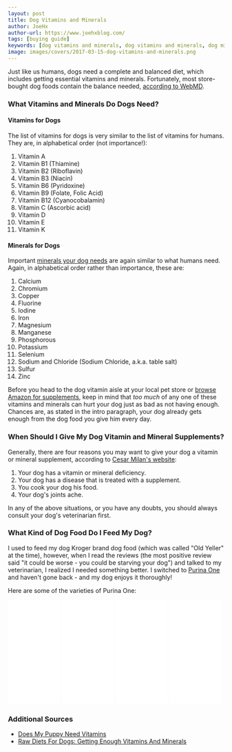 ```yaml
---
layout: post
title: Dog Vitamins and Minerals
author: JoeHx
author-url: https://www.joehxblog.com/
tags: [buying guide]
keywords: [dog vitamins and minerals, dog vitamins and minerals, dog minerals, what vitamins and minerals do dogs need, what vitamins do dogs need, what minerals do dogs need, vitamins for dogs, minerals for dogs, vitamins and minerals for dogs]
image: images/covers/2017-03-15-dog-vitamins-and-minerals.png
---
```


Just like us humans, dogs need a complete and balanced diet, which includes getting essential vitamins and minerals. Fortunately, most store-bought dog foods contain the balance needed, [according to WebMD](https://pets.webmd.com/dogs/guide/dog-vitamins-and-supplements).

<style>
iframe {
  width: 24%;
  min-width: 120px;
  height: 240px;
}
</style>

### What Vitamins and Minerals Do Dogs Need?

#### Vitamins for Dogs

The list of vitamins for dogs is very similar to the list of vitamins for humans. They are, in alphabetical order (not importance!):

1. Vitamin A
2. Vitamin B1 (Thiamine)
3. Vitamin B2 (Riboflavin)
4. Vitamin B3 (Niacin)
5. Vitamin B6 (Pyridoxine)
6. Vitamin B9 (Folate, Folic Acid)
7. Vitamin B12 (Cyanocobalamin)
8. Vitamin C (Ascorbic acid)
9. Vitamin D
10. Vitamin E
11. Vitamin K

#### Minerals for Dogs

Important [minerals your dog needs](https://www.petmd.com/dog/nutrition/evr_dg_mineral-the_right_sources) are again similar to what humans need. Again, in alphabetical order rather than importance, these are:

1. Calcium
2. Chromium
3. Copper
4. Fluorine
5. Iodine
6. Iron
7. Magnesium
8. Manganese
9. Phosphorous
10. Potassium
11. Selenium
12. Sodium and Chloride (Sodium Chloride, a.k.a. table salt)
13. Sulfur
14. Zinc

Before you head to the dog vitamin aisle at your local pet store or [browse Amazon for supplements](http://amzn.to/2m1r6Ld), keep in mind that *too much* of any one of these vitamins and minerals can hurt your dog just as bad as not having enough. Chances are, as stated in the intro paragraph, your dog already gets enough from the dog food you give him every day.

### When Should I Give My Dog Vitamin and Mineral Supplements?

Generally, there are four reasons you may want to give your dog a vitamin or mineral supplement, according to [Cesar Milan's website](https://www.cesarsway.com/dog-care/nutrition/dog-vitamins-and-supplements):

1. Your dog has a vitamin or mineral deficiency.
2. Your dog has a disease that is treated with a supplement.
3. You cook your dog his food.
4. Your dog's joints ache.

In any of the above situations, or you have any doubts, you should always consult your dog's veterinarian first.

### What Kind of Dog Food Do I Feed My Dog?

I used to feed my dog Kroger brand dog food (which was called "Old Yeller" at the time), however, when I read the reviews (the most positive review said "it could be worse - you could be starving your dog") and talked to my veterinarian, I realized I needed something better. I switched to [Purina One](http://amzn.to/2nbdfSf) and haven't gone back - and my dog enjoys it thoroughly!

Here are some of the varieties of Purina One:

<iframe marginwidth="0" marginheight="0" scrolling="no" frameborder="0" src="//ws-na.amazon-adsystem.com/widgets/q?ServiceVersion=20070822&OneJS=1&Operation=GetAdHtml&MarketPlace=US&source=ss&ref=as_ss_li_til&ad_type=product_link&tracking_id=puppysnuggles-20&marketplace=amazon&region=US&placement=B009IOCCD2&asins=B009IOCCD2&linkId=cb85b1cf672254e207117a9e90d26023&show_border=true&link_opens_in_new_window=true"></iframe>
<iframe marginwidth="0" marginheight="0" scrolling="no" frameborder="0" src="//ws-na.amazon-adsystem.com/widgets/q?ServiceVersion=20070822&OneJS=1&Operation=GetAdHtml&MarketPlace=US&source=ss&ref=as_ss_li_til&ad_type=product_link&tracking_id=puppysnuggles-20&marketplace=amazon&region=US&placement=B008MKI7KU&asins=B008MKI7KU&linkId=c53bda738184bc9421a9fafd29a8f39c&show_border=true&link_opens_in_new_window=true"></iframe>
<iframe marginwidth="0" marginheight="0" scrolling="no" frameborder="0" src="//ws-na.amazon-adsystem.com/widgets/q?ServiceVersion=20070822&OneJS=1&Operation=GetAdHtml&MarketPlace=US&source=ss&ref=as_ss_li_til&ad_type=product_link&tracking_id=puppysnuggles-20&marketplace=amazon&region=US&placement=B008K2YJFW&asins=B008K2YJFW&linkId=88c73873f4134769885512d791190d87&show_border=true&link_opens_in_new_window=true"></iframe>
<iframe marginwidth="0" marginheight="0" scrolling="no" frameborder="0" src="//ws-na.amazon-adsystem.com/widgets/q?ServiceVersion=20070822&OneJS=1&Operation=GetAdHtml&MarketPlace=US&source=ss&ref=as_ss_li_til&ad_type=product_link&tracking_id=puppysnuggles-20&marketplace=amazon&region=US&placement=B0094RVTFA&asins=B0094RVTFA&linkId=dbe9582b20d6010bbdc519f9f35b46af&show_border=true&link_opens_in_new_window=true"></iframe>

### Additional Sources

* [Does My Puppy Need Vitamins](https://www.banfield.com/pet-healthcare/additional-resources/ask-a-vet/does-my-puppy-need-vitamins)
* [Raw Diets For Dogs: Getting Enough Vitamins And Minerals](http://www.dogsnaturallymagazine.com/raw-diets-for-dogs-getting-enough-vitamins-and-minerals/)
